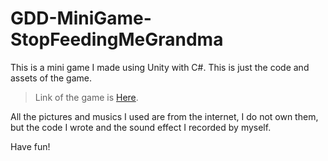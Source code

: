 # GDD-MiniGame-StopFeedingMeGrandma
This is a mini game I made using Unity with C#. This is just the code and assets of the game. 
> Link of the game is [Here](https://roshianna.github.io/GDD1-StopFeedingMeGrandma/).

All the pictures and musics I used are from the internet, I do not own them, but the code I wrote and the sound effect I recorded by myself. 

Have fun!

